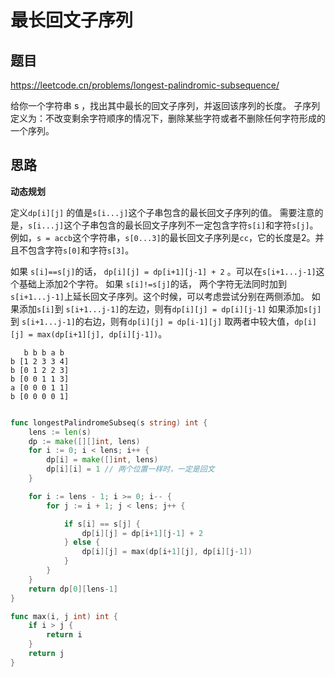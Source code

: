# 最长回文子序列

## 题目

https://leetcode.cn/problems/longest-palindromic-subsequence/

给你一个字符串 s ，找出其中最长的回文子序列，并返回该序列的长度。
子序列定义为：不改变剩余字符顺序的情况下，删除某些字符或者不删除任何字符形成的一个序列。


## 思路




**动态规划**

定义`dp[i][j]` 的值是`s[i...j]`这个子串包含的最长回文子序列的值。
需要注意的是，`s[i...j]`这个子串包含的最长回文子序列不一定包含字符`s[i]`和字符`s[j]`。
例如，`s = accb`这个字符串，`s[0...3]`的最长回文子序列是`cc`，它的长度是2。并且不包含字符`s[0]`和字符`s[3]`。



如果 `s[i]==s[j]`的话， `dp[i][j] = dp[i+1][j-1] + 2` 。可以在`s[i+1...j-1]`这个基础上添加2个字符。
如果 `s[i]!=s[j]`的话， 两个字符无法同时加到`s[i+1...j-1]`上延长回文子序列。这个时候，可以考虑尝试分别在两侧添加。
    如果添加`s[i]`到 `s[i+1...j-1]`的左边，则有`dp[i][j] = dp[i][j-1]`
    如果添加`s[j]`到 `s[i+1...j-1]`的右边，则有`dp[i][j] = dp[i-1][j]`
    取两者中较大值，`dp[i][j] = max(dp[i+1][j], dp[i][j-1])`。

```text
   b b b a b
b [1 2 3 3 4]
b [0 1 2 2 3]
b [0 0 1 1 3]
a [0 0 0 1 1]
b [0 0 0 0 1]
```

```go

func longestPalindromeSubseq(s string) int {
	lens := len(s)
	dp := make([][]int, lens)
	for i := 0; i < lens; i++ {
		dp[i] = make([]int, lens)
		dp[i][i] = 1 // 两个位置一样时，一定是回文
	}

	for i := lens - 1; i >= 0; i-- {
		for j := i + 1; j < lens; j++ {

			if s[i] == s[j] {
				dp[i][j] = dp[i+1][j-1] + 2
			} else {
				dp[i][j] = max(dp[i+1][j], dp[i][j-1])
			}
		}
	}
	return dp[0][lens-1]
}

func max(i, j int) int {
	if i > j {
		return i
	}
	return j
}


```
